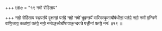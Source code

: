 +++
title = "१९ नमो रोहिताय"

+++
नमो॒ रोहि॑ताय स्थ॒पत॑ये वृ॒क्षाणां॒ पत॑ये॒ नमो॒ नमो॑ भुव॒न्तये॑ वारिवस्कृ॒तायौष॑धीनां॒ पत॑ये॒ नमो॒ नमो॑ म॒न्त्रिणे॑ वाणि॒जाय॒ कक्षा॑णां॒ पत॑ये॒ नमो॒ नम॑ऽउ॒च्चैर्घो॑षायाक्र॒न्दय॑ते पत्ती॒नां पत॑ये॒ नमः॑ ॥१९ ॥